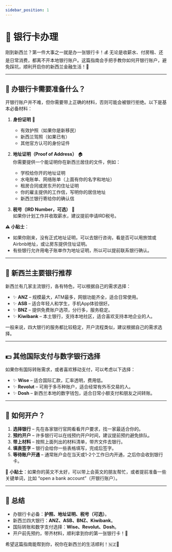 ```yaml
---
sidebar_position: 1
---
```


# 🏦 银行卡办理

刚到新西兰？第一件大事之一就是办一张银行卡！💰
无论是收薪水、付房租、还是日常消费，都离不开本地银行账户。这篇指南会手把手教你如何开银行账户，避免踩坑，顺利开启你的新西兰金融生活！🚀

---

## 📄 办银行卡需要准备什么？

开银行账户并不难，但你需要带上正确的材料，否则可能会被银行拒绝。以下是基本必备材料：

1. **身份证明** 📜  
   - 有效护照（如果你是新移民）
   - 新西兰驾照（如果已有）
   - 其他官方认可的身份证件

2. **地址证明（Proof of Address）** 🏠  
   你需要提供一个能证明你在新西兰居住的文件，例如：
   - 学校给你开的地址证明
   - 水电账单、网络账单（上面有你的名字和地址）
   - 租房合同或房东开的住址证明
   - 你的雇主提供的工作信，写明你的居住地址
   - 新西兰银行寄给你的确认信

3. **税号（IRD Number，可选）** 🧾  
   如果你计划工作并收取薪水，建议提前申请IRD税号。

**⚠️ 小贴士**：

- 如果你刚来，没有正式地址证明，可以去银行咨询，看是否可以用旅馆或Airbnb地址，或让房东提供住址证明。
- 有些银行允许用电子账单作为地址证明，所以可以提前联系银行确认。

---

## 🏧 新西兰主要银行推荐

新西兰有几家主流银行，各有特色，可以根据自己的需求选择：

- ✨ **ANZ** – 规模最大，ATM最多，网银功能齐全，适合日常使用。
- ✨ **ASB** – 适合年轻人和学生，手机App体验很好。
- ✨ **BNZ** – 提供免费账户选项，分行多，服务稳定。
- ✨ **Kiwibank** – 本土银行，支持本地社区，适合喜欢支持本地企业的人。

一般来说，四大银行的服务都比较稳定，开户流程类似，建议根据自己的需求选择。

---

## 💵 其他国际支付与数字银行选择

如果你有国际转账需求，或者喜欢移动支付，可以考虑以下选择：

- ✨ **Wise** – 适合国际汇款，汇率透明，费用低。
- ✨ **Revolut** – 可用于多币种账户，适合经常有外币交易的人。
- ✨ **Dosh** – 新西兰本地的数字钱包，适合日常小额支付和朋友之间转账。

---

## 📌 如何开户？

1. **选择银行** – 先在各家银行官网看看开户要求，找一家最适合你的。
2. **预约开户** – 许多银行可以在线预约开户时间，建议提前预约避免排队。
3. **带上材料** – 按照上面列出的材料清单，带齐文件去银行。
4. **填表签字** – 银行会给你一些表格填写，完成后签字。
5. **等待账户开通** – 通常账户会在当天或1-2个工作日内开通，之后你会收到银行卡。

📌 **小贴士**：如果你的英文不太好，可以带上会英文的朋友帮忙，或者提前准备一些关键单词，比如 “open a bank account”（开银行账户）。

---

## 🎯 总结

- 办银行卡必备：**护照、地址证明、税号（可选）**。
- 新西兰四大银行：**ANZ、ASB、BNZ、Kiwibank**。
- 国际转账和数字支付选择：**Wise、Revolut、Dosh**。
- 开户前先预约，带齐材料，顺利拿到你的第一张银行卡！🎉

希望这篇指南能帮到你，祝你在新西兰的生活顺利！🇳🇿💙
